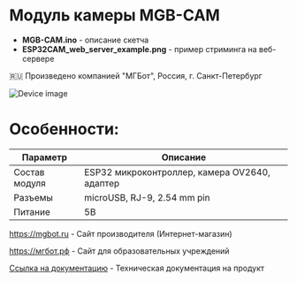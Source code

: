 # Модуль камеры MGB-CAM

- **MGB-CAM.ino** - описание скетча
- **ESP32CAM_web_server_example.png** - пример стриминга на веб-сервере

🇷🇺 Произведено компанией "МГБот", Россия, г. Санкт-Петербург

![Device image](https://books.mgbot.ru/images/MGB-CAM.PNG)

# Особенности:

| Параметр    | Описание |
| ----------- | -----------|
| Состав модуля   | ESP32 микроконтроллер, камера OV2640, адаптер|
| Разъемы      | microUSB, RJ-9, 2.54 mm pin |
| Питание     | 5В|

https://mgbot.ru  - Сайт производителя (Интернет-магазин)

https://мгбот.рф  - Сайт для образовательных учреждений

[Ссылка на документацию](https://books.mgbot.ru/devices/MGB-CAM.pdf) - Техническая документация на продукт
